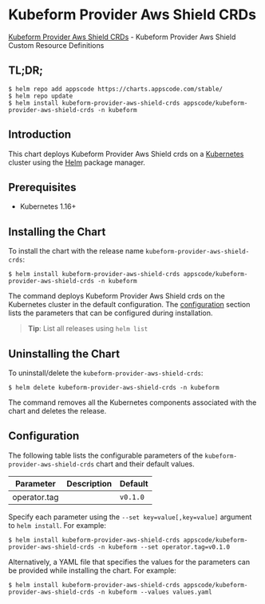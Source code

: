 # Kubeform Provider Aws Shield CRDs

[Kubeform Provider Aws Shield CRDs](https://github.com/kubeform) - Kubeform Provider Aws Shield Custom Resource Definitions

## TL;DR;

```console
$ helm repo add appscode https://charts.appscode.com/stable/
$ helm repo update
$ helm install kubeform-provider-aws-shield-crds appscode/kubeform-provider-aws-shield-crds -n kubeform
```

## Introduction

This chart deploys Kubeform Provider Aws Shield crds on a [Kubernetes](http://kubernetes.io) cluster using the [Helm](https://helm.sh) package manager.

## Prerequisites

- Kubernetes 1.16+

## Installing the Chart

To install the chart with the release name `kubeform-provider-aws-shield-crds`:

```console
$ helm install kubeform-provider-aws-shield-crds appscode/kubeform-provider-aws-shield-crds -n kubeform
```

The command deploys Kubeform Provider Aws Shield crds on the Kubernetes cluster in the default configuration. The [configuration](#configuration) section lists the parameters that can be configured during installation.

> **Tip**: List all releases using `helm list`

## Uninstalling the Chart

To uninstall/delete the `kubeform-provider-aws-shield-crds`:

```console
$ helm delete kubeform-provider-aws-shield-crds -n kubeform
```

The command removes all the Kubernetes components associated with the chart and deletes the release.

## Configuration

The following table lists the configurable parameters of the `kubeform-provider-aws-shield-crds` chart and their default values.

|  Parameter   | Description | Default  |
|--------------|-------------|----------|
| operator.tag |             | `v0.1.0` |


Specify each parameter using the `--set key=value[,key=value]` argument to `helm install`. For example:

```console
$ helm install kubeform-provider-aws-shield-crds appscode/kubeform-provider-aws-shield-crds -n kubeform --set operator.tag=v0.1.0
```

Alternatively, a YAML file that specifies the values for the parameters can be provided while
installing the chart. For example:

```console
$ helm install kubeform-provider-aws-shield-crds appscode/kubeform-provider-aws-shield-crds -n kubeform --values values.yaml
```
